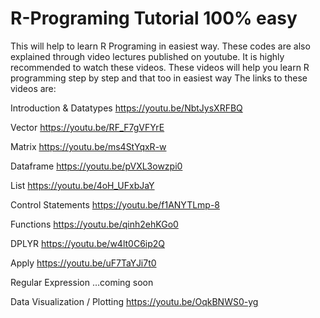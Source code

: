 # R-Programing Tutorial 100% easy
This will help to learn R Programing in easiest way.
These codes are also explained through video lectures published on youtube.
It is highly recommended to watch these videos. These videos will help you learn R programming step by step and that too in easiest way
The links to these videos are:

Introduction & Datatypes https://youtu.be/NbtJysXRFBQ

Vector https://youtu.be/RF_F7gVFYrE

Matrix https://youtu.be/ms4StYqxR-w

Dataframe https://youtu.be/pVXL3owzpi0

List https://youtu.be/4oH_UFxbJaY

Control Statements https://youtu.be/f1ANYTLmp-8

Functions https://youtu.be/qinh2ehKGo0

DPLYR https://youtu.be/w4lt0C6ip2Q

Apply https://youtu.be/uF7TaYJi7t0

Regular Expression …coming soon

Data Visualization / Plotting https://youtu.be/OqkBNWS0-yg




